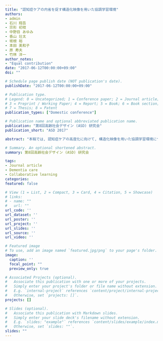 ```yaml
---
title: "認知症ケアの内省を促す構造化映像を用いた協調学習環境"
authors:
- admin
- 石川 翔吾
- 宗形 初枝
- 中野目 あゆみ
- 香山 壮太
- 坂根 裕
- 本田 美和子
- 原 寿夫
- 竹林 洋一
author_notes:
- "Equal contribution"
date: "2017-06-12T00:00:00+09:00"
doi: ""

# Schedule page publish date (NOT publication's date).
publishDate: "2017-06-12T00:00:00+09:00"

# Publication type.
# Legend: 0 = Uncategorized; 1 = Conference paper; 2 = Journal article;
# 3 = Preprint / Working Paper; 4 = Report; 5 = Book; 6 = Book section;
# 7 = Thesis; 8 = Patent
publication_types: ["Domestic conference"]

# Publication name and optional abbreviated publication name.
publication: "第8回高齢社会デザイン (ASD) 研究会"
publication_short: "ASD 2017"

abstract: "本稿では, 認知症ケアの高度化に向けて, 構造化映像を用いた協調学習環境について述べる. 熟達者の指導をもとにケアを客観的に内省し, 技能習得を支援するための学習環境を構築した. 介護現場において, 全スタッフを対象とした協調学習を実施した. その結果, 構造化映像を用いた協調学習環境が学びの風土形成に有効であることが示された."

# Summary. An optional shortened abstract.
summary: 第8回高齢社会デザイン (ASD) 研究会

tags:
- Journal article
- Dementia care
- Collaborative learning
categories: 
featured: false

# View (1 = List, 2 = Compact, 3 = Card, 4 = Citation, 5 = Showcase)
# links:
# - name: ""
#   url: ""
url_code: ''
url_dataset: ''
url_poster: ''
url_project: ''
url_slides: ''
url_source: ''
url_video: ''

# Featured image
# To use, add an image named `featured.jpg/png` to your page's folder. 
image:
  caption: ''
  focal_point: ""
  preview_only: true

# Associated Projects (optional).
#   Associate this publication with one or more of your projects.
#   Simply enter your project's folder or file name without extension.
#   E.g. `internal-project` references `content/project/internal-project/index.md`.
#   Otherwise, set `projects: []`.
projects: []

# Slides (optional).
#   Associate this publication with Markdown slides.
#   Simply enter your slide deck's filename without extension.
#   E.g. `slides: "example"` references `content/slides/example/index.md`.
#   Otherwise, set `slides: ""`.
slides: ""
---
```

